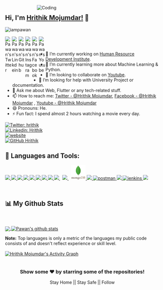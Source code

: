 <img align="right" alt="Coding" width="400" src="https://cdn.dribbble.com/users/1187836/screenshots/6539429/programer.gif">

## Hi, I'm [Hrithik Mojumdar!](https://www.facebook.com/hrithikripto/) 👋
<p align="left"> <img src="https://komarev.com/ghpvc/?username=iampawan&label=Views&color=blue&style=plastic" alt="iampawan" /> </p>
<a href="https://twitter.com/HrithikMojumdar">
  <img align="left" alt="Pawan's Twitter" width="22px" src="https://cdn.jsdelivr.net/npm/simple-icons@v3/icons/twitter.svg" />
</a>
<a href="https://www.linkedin.com/in/hrithikmojumdar/">
  <img align="left" alt="Pawan's Linkdein" width="22px" src="https://cdn.jsdelivr.net/npm/simple-icons@v3/icons/linkedin.svg" />
</a>
<a href="https://github.com/HrithikMojumdar">
  <img align="left" alt="Pawan's Github" width="22px" src="https://cdn.jsdelivr.net/npm/simple-icons@v3/icons/github.svg" />
</a>
<a href="https://www.instagram.com/p/Bysjn0FFS4wkQIe0kMVqcMyZtW3aAXMKKN6kWI0/?utm_medium=copy_link">
  <img align="left" alt="Pawan's Instagram" width="22px" src="https://cdn.jsdelivr.net/npm/simple-icons@v3/icons/instagram.svg" />
</a>
<a href="https://www.facebook.com/hrithikripto/">
  <img align="left" alt="Pawan's Facebook" width="22px" src="https://cdn.jsdelivr.net/npm/simple-icons@v3/icons/facebook.svg" />
</a>
<a href="https://www.youtube.com/channel/UCcOk67zKbiCKYE-IpxNsHkw?sub_confirmation=1">
  <img align="left" alt="Pawan's Youtube" width="22px" src="https://cdn.jsdelivr.net/npm/simple-icons@v3/icons/youtube.svg" />
</a>
<br/>
<br/>

- 🔭 I’m currently working on [Human Resource Development Institute](https://hrdinstitute.org/).
- 🌱 I’m currently learning more about Machine Learning & Python.
- 👯 I’m looking to collaborate on [Youtube](https://www.youtube.com/channel/UCcOk67zKbiCKYE-IpxNsHkw?sub_confirmation=1).
- 🤔 I’m looking for help with University Project or documentation.
- 💬 Ask me about Web, Flutter or any tech-related stuff.
- 📫 How to reach me: [Twitter - @Hrithik Mojumdar](https://twitter.com/HrithikMojumdar), [Facebook - @Hrithik Mojumdar](https://www.facebook.com/hrithikripto/) , [Youtube - @Hrithik Mojumdar](https://www.youtube.com/channel/UCcOk67zKbiCKYE-IpxNsHkw?sub_confirmation=1)
- 😄 Pronouns: He.
- ⚡ Fun fact:  I spend almost 2 hours watching a movie every day.

[![Twitter: hrithik](https://img.shields.io/twitter/follow/Hrithik?style=social)](https://twitter.com/HrithikMojumdar) <br>
[![Linkedin: Hrithik](https://img.shields.io/badge/-Hrithik-blue?style=flat-square&logo=Linkedin&logoColor=white&link=https://www.linkedin.com/in/hrithik/)](https://www.linkedin.com/in/hrithikmojumdar/) <br>
[![website](https://img.shields.io/badge/PortfolioWebsite-Hrithik-2648ff?style=flat-square&logo=google-chrome)](http://www.hrithikmojumdar.wordpress.com/) <br>
[![GitHub Hrithik](https://img.shields.io/github/followers/iampawan?label=follow&style=social)](https://github.com/HrithikMojumdar)

## 🚀 Languages and Tools:

<p align="left"> 
    <a href="https://www.java.com" target="_blank"> <img src="https://img.icons8.com/color/48/000000/java-coffee-cup-logo.png"/> </a>
    <a href="https://reactjs.org/" target="_blank"> <img src="https://img.icons8.com/color/48/000000/react-native.png"/> </a>
    <a href="https://spring.io/projects/spring-boot" target="_blank"> <img src="https://img.icons8.com/color/48/000000/spring-logo.png"/> </a> 
    <a href="https://developer.mozilla.org/en-US/docs/Web/JavaScript" target="_blank"> <img src="https://img.icons8.com/color/48/000000/javascript.png"/> </a> 
    <a href="https://www.w3.org/html/" target="_blank"> <img src="https://img.icons8.com/color/48/000000/html-5.png"/> </a> 
    <a href="https://www.w3schools.com/css/" target="_blank"> <img src="https://img.icons8.com/color/48/000000/css3.png"/> </a> 
    <a href="https://getbootstrap.com" target="_blank"> <img src="https://img.icons8.com/color/48/000000/bootstrap.png"/> </a> 
    <a href="https://www.python.org" target="_blank"> <img src="https://img.icons8.com/color/48/000000/python.png"/> </a> 
    <a style="padding-right:8px;" href="https://nodejs.org" target="_blank"> <img src="https://img.icons8.com/color/48/000000/nodejs.png"/> </a> 
    <a style="padding-right:8px;" href="https://www.mysql.com/" target="_blank"> <img src="https://img.icons8.com/fluent/50/000000/mysql-logo.png"/> </a>
    <a href="https://www.mongodb.com/" target="_blank"> <img src="https://raw.githubusercontent.com/devicons/devicon/master/icons/mongodb/mongodb-original-wordmark.svg" alt="mongodb" width="48" height="48"/> </a> 
    <a href="https://firebase.google.com/" target="_blank"> <img src="https://img.icons8.com/color/48/000000/firebase.png"/> </a> 
    <a href="https://postman.com" target="_blank"> <img src="https://www.vectorlogo.zone/logos/getpostman/getpostman-icon.svg" alt="postman" width="45" height="45"/> </a>   
    <a href="https://git-scm.com/" target="_blank"> <img src="https://img.icons8.com/color/48/000000/git.png"/> </a> 
    <a href="https://www.jenkins.io" target="_blank"> <img src="https://www.vectorlogo.zone/logos/jenkins/jenkins-icon.svg" alt="jenkins" width="48" height="48"/> </a> 
    <a href="https://redux.js.org" target="_blank"> <img src="https://img.icons8.com/color/48/000000/redux.png"/> </a>
</p>
<br/>

## 📊 My Github Stats
  <br/> <br>
<a href="https://github.com/HrithikMojumdar">
  <img align="center" src="https://github-readme-stats.vercel.app/api/top-langs/?username=HrithikMojumdar&theme=light&hide_langs_below=1" />
</a>
<a href="https://github.com/HrithikMojumdar">
 <img align="center" src="https://github-readme-stats.vercel.app/api?username=HrithikMojumdar&show_icons=true&theme=light&line_height=27" alt="Pawan's github stats"/>
</a>

<b>Note:</b> Top languages is only a metric of the languages my public code consists of and doesn't reflect experience or skill level.
<br/>
<br/>
<a href="https://github.com/HrithikMojumdar/github-readme-activity-graph"><img alt="Hrithik Mojumdar's Activity Graph" src="https://activity-graph.herokuapp.com/graph?username=HrithikMojumdar&bg_color=0D1117&color=5BCDEC&line=5BCDEC&point=FFFFFF&hide_border=true" /></a>
<br/>
<br/>

<div align="center">

### Show some ❤️ by starring some of the repositories!
  Stay Home || Stay Safe || Follow

</div>

